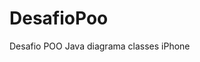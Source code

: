 # DesafioPoo
Desafio POO Java diagrama classes iPhone

<a href="https://github.com/Gabriely-Araujo/DesafioPoo/blob/main/Diagrama%20sem%20nome.jpg">
